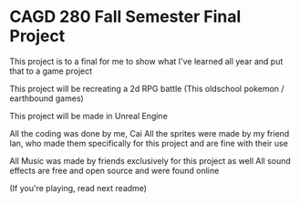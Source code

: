 # CAGD 280 Fall Semester Final Project

This project is to a final for me to show what I've
learned all year and put that to a game project

This project will be recreating a 2d RPG battle
(This oldschool pokemon / earthbound games)

This project will be made in Unreal Engine

All the coding was done by me, Cai
All the sprites were made by my friend Ian,
who made them specifically for this project
and are fine with their use

All Music was made by friends exclusively for this project as well
All sound effects are free and open source and were found online

(If you're playing, read next readme)